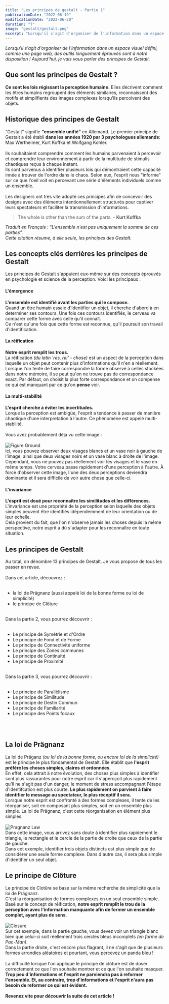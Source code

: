 ```yaml
---
title: "Les principes de gestalt - Partie 1"
publicationDate: "2022-06-19"
modificationDate: "2022-06-20"
duration: "7"
image: "gestalt/gestalt.png"
excerpt: "Lorsqu'il s'agit d'organiser de l'information dans un espace visuel défini, comme une page web, des outils longuement éprouvés sont à notre disposition ! Aujourd'hui, je vais vous parler des principes de Gestalt"
---
```


*Lorsqu'il s'agit d'organiser de l'information dans un espace visuel défini, comme une page web, des outils longuement éprouvés sont à notre disposition ! Aujourd'hui, je vais vous parler des principes de Gestalt.*
## Que sont les principes de Gestalt ?

**Ce sont les lois régissant la perception humaine.** Elles décrivent comment les êtres humains regroupent des éléments similaires, reconnaissent des motifs et simplifients des images complexes lorsqu'ils percoivent des objets.

## Historique des principes de Gestalt
“Gestalt” signifie **"ensemble unifié"** en Allemand.
Le premier principe de Gestalt a été établi **dans les années 1920 par 3 psychologues allemands**: Max Wertheimer, Kurt Koffka et Wolfgang Kohler.<br/>
<br/>
Ils souhaitaient comprendre comment les humains parvenaient à percevoir et comprendre leur environnement à partir de la multitude de stimulis chaotiques reçus à chaque instant.<br>
Ils sont parvenus à identifier plusieurs lois qui démontraient cette capacité innée à trouver de l'ordre dans le chaos.
Selon eux, l'esprit nous "informe" sur ce que l'oeil voit en percevant une série d'éléments individuels comme un ensemble.<br/>
<br/>
Les designers ont très vite adopté ces principes afin de concevoir des designs avec des éléments intentionnellement structurés pour captiver leurs spectateurs et faciliter la transmission d'informations.

> The whole is other than the sum of the parts. - **Kurt Koffka**

*Traduit en Français : "L'ensemble n'est pas uniquement la somme de ces parties".<br/> Cette citation résume, à elle seule, les principes des Gestalt.*

## Les concepts clés derrières les principes de Gestalt
Les principes de Gestalt s'appuient eux-même sur des concepts éprouvés en psychologie et science de la perception. Voici les principaux :
#### L'émergence
**L'ensemble est identifié avant les parties qui le compose.**<br/>
Quand un être humain essaie d'identifier un objet, il cherche d'abord à en determiner ses contours. Une fois ces contours identifiés, le cerveau va comparer cette forme avec celle qu'il connaît.<br/>
Ce n'est qu'une fois que cette forme est reconnue, qu'il poursuit son travail d'identification.

#### La réification
**Notre esprit remplit les trous.**<br/>
La réification *(du latin 'res, rei' - chose)* est un aspect de la perception dans laquelle un objet peut contenir plus d'informations qu'il n'en a réellement.<br/>
Lorsque l'on tente de faire correspondre la forme observé à celles stockées dans notre mémoire, il se peut qu'on ne trouve pas de correspondance exact. Par défaut, on choisit la plus forte correspondance et on compense ce qui est manquant par ce qu'on **pense** voir.

#### La multi-stabilité
**L'esprit cherche à éviter les incertitudes.**<br/>
Lorque la perception est ambigüe, l'esprit a tendance à passer de manière chaotique d'une interpretation à l'autre. Ce phénomène est appelé multi-stabilité.<br/>
<br/>
Vous avez probablement déja vu cette image :<br/>
<br/>
![Figure Ground](/images/blog/gestalt/figure-ground.jpg)
<br/>
Ici, vous pouvez observer deux visages blancs et un vase noir à gauche de l'image, ainsi que deux visages noirs et un vase blanc à droite de l'image.<br/>
Cependant, vous ne pouvez pas réellement voir les visages et le vase en même temps. Votre cerveau passe rapidement d'une perception à l'autre. À force d'observer cette image, l'une des deux perceptions deviendra dominante et il sera difficile de voir autre chose que celle-ci.

#### L'invariance
**L'esprit est doué pour reconnaître les similitudes et les différences.**<br/>
L'invariance est une propriété de la perception selon laquelle des objets simples peuvent être identifiés idépendemment de leur orientation ou de leur échelle.<br/>
Cela provient du fait, que l'on n'observe jamais les choses depuis la même perspective, notre esprit a dû s'adapter pour les reconnaître en toute situation.

## Les principes de Gestalt
Au total, on dénombre 13 principes de Gestalt. Je vous propose de tous les passer en revue.<br/>
<br/>
Dans cet article, découvrez :<br/>
<br/>

- la loi de Prägnanz (aussi appelé loi de la bonne forme ou loi de simplicité)
- le principe de Clôture<br/>
<br/>
Dans la partie 2, vous pourrez découvrir :<br/>
<!-- Dans la [partie 2](/blog/les-principes-de-gestalt-partie-2-3), vous pourrez découvrir :<br/> -->
<br/>

- Le principe de Symétrie et d'Ordre
- Le principe de Fond et de Forme
- Le principe de Connectivité uniforme
- Le principe des Zones communes
- Le principe de Continuité
- Le principe de Proximité<br/>
<br/>
Dans la partie 3, vous pourrez découvrir :<br/>
<!-- Dans la [partie 3](/blog/les-principes-de-gestalt-partie-3-3), vous pourrez découvrir :<br/> -->
<br/>

- Le principe de Parallèlisme
- Le principe de Similitude
- Le principe de Destin Commun
- Le principe de Familiarité
- Le principe des Points focaux
<br/>
<br/>

## La loi de Prägnanz
La loi de Präganz *(ou loi de la bonne forme, ou encore loi de la simplicité)* est le principe le plus fondamental de Gestalt. Elle établit que **l'esprit préfére les choses simples, claires et ordonnées**.<br/>
En effet, cela attrait à notre évolution, des choses plus simples à identifier sont plus rassurantes pour notre esprit car il s'apercçoit plus rapidement qu'il ne s'agit pas d'un danger, le moment de stress accompagnant l'étape d'identifcation est plus courte. **Le plus rapidement on parvient à faire identifier le message au spectateur, le plus réceptif il sera.**<br/>
Lorsque notre esprit est confronté à des formes complexes, il tente de les réorganiser, soit en composant plus simples, soit en un ensemble plus simple. La loi de Prägnanz, c'est cette réorganisation en élément plus simples.<br/>
<br/>
![Pragnanz Law](/images/blog/gestalt/pragnanz.png)
<br/>
Dans cette image, vous arrivez sans doute à identifier plus rapidement le triangle, le rectangle et le cercle de la partie de droite que ceux de la partie de gauche.<br/>
Dans cet exemple, identifier trois objets distincts est plus simple que de considérer une seule forme complexe. Dans d'autre cas, il sera plus simple d'identifier un seul objet.

## Le principe de Clôture
Le principe de Clotûre se base sur la même recherche de simplicité que la loi de Prägnanz.<br/>
C'est la réorganisation de formes complexes en un seul ensemble simple. Basé sur le concept de réification, **notre esprit remplit le trou de la perception avec l'information manquante afin de former un ensemble complet, ayant plus de sens**.<br/>
<br/>
![Closure](/images/blog/gestalt/closure.png)
<br/>
Sur cet exemple, dans la partie gauche, vous devez voir un triangle blanc bien que celui-ci soit réellement trois cercles bleus incomplets *(en forme de Pac-Man)*.<br/>
Dans la partie droite, c'est encore plus flagrant, il ne s'agit que de plusieurs formes arrondies aléatoires et pourtant, vous percevez un panda bleu !<br/>
<br/>
La difficulté lorsque l'on applique le principe de clôture est de doser correctement ce que l'on souhaite montrer et ce que l'on souhaite masquer. **Trop peu d'informations et l'esprit ne parviendra pas à reformer l'ensemble. Et, au contraire, trop d'informations et l'esprit n'aura pas besoin de reformer ce qui est évident.**
<br/><br/>
**Revenez vite pour découvrir la suite de cet article !**
<!-- **Continuez à apprendre les principes de Gestalt dans la [partie 2](/blog/les-principes-de-gestalt-partie-2-3) de cet article !** -->
